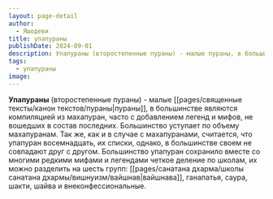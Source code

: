 ```yaml
---
layout: page-detail
author:
  - Яшодеви
title: упапураны
publishDate: 2024-09-01
description: Упапураны (второстепенные пураны) - малые пураны, в большинстве являются компиляцией из махапуран, часто с добавлением легенд и мифов, не вошедших в состав последних. Большинство уступает по объему махапуранам.
tags:
  - упапураны
image:
---
```

**Упапураны** (второстепенные пураны) - малые [[pages/священные тексты/канон текстов/пураны|пураны]], в большинстве являются компиляцией из махапуран, часто с добавлением легенд и мифов, не вошедших в состав последних. Большинство уступает по объему махапуранам. Так же, как и в случае с махапуранами, считается, что упапуран восемнадцать, их списки, однако, в большинстве своем не совпадают друг с другом. Большинство упапуран сохранило вместе со многими редкими мифами и легендами четкое деление по школам, их можно разделить на шесть групп: [[pages/санатана дхарма/школы санатана дхармы/вишнуизм/вайшнав|вайшнава]], ганапатья, саура, шакти, шайва и внеконфессиональные.

